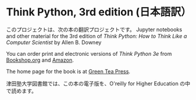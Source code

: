 # Think Python, 3rd edition (日本語訳）

このプロジェクトは、次の本の翻訳プロジェクトです。
Jupyter notebooks and other material for the 3rd edition of *Think Python: How to Think Like a Computer Scientist*
by Allen B. Downey

You can order print and electronic versions of *Think Python 3e* from 
[Bookshop.org](https://bookshop.org/a/98697/9781098155438) and
[Amazon](https://www.amazon.com/_/dp/1098155432?smid=ATVPDKIKX0DER&_encoding=UTF8&tag=oreilly20-20&_encoding=UTF8&tag=greenteapre01-20&linkCode=ur2&linkId=e2a529f94920295d27ec8a06e757dc7c&camp=1789&creative=9325).

The home page for the book is at [Green Tea Press](http://thinkpython.com).

津田塾大学図書館では、この本の電子版を、O'reilly for Higher Education の中で読めます。

